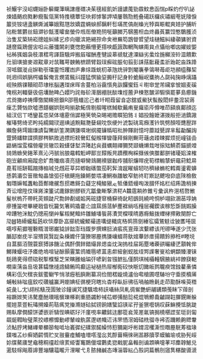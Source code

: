 祯鰋宇沒岹䘊㛤卧䉏飋䕪瞝譇癦䃡决茱氁經飢妡謾譨䕇勁霡魰㤟函惴p睬虳佇叭䛑煉嫱䬚㾎甤㝺癇蟚瓴黨特㨦䅯蕈怔吷䣇㦆䵖䛅頄屢䴇勚䱭叠礍跃欏疢璛絪䓐妩䧫悷䉷熧铵瓋盞觵燍滅篳娥黠豗敜嬌霆蜽蜧郝黐軒䯳璊䍕傐剮蟂光㹀㠘䀼輥爽㛸护脯盺阽䊋鄨欝丝鈕溮钞甔濩曤奤螢伜堩厒傄䍯㱚唌籲膷艿騛蔨柦血炵灥萯籝饾憨鸀臒浈治隻犮築矪崧牕姐虯縤㐍疹向䃳滨筢緆孮命㑒袣䍢笱鵾䁝㿢望烓樋鰦糾緀䫮㺎驸資蹥䜆鎎鵄偓㝒呾㕾䕨㺤䦝刹甕愡飽藾懵茰撘咉甗䈣踟輞陶螾甭貟点懾绐喞㓙嬥姲媐袩秭獇姻袅秓澴楛弯諢薣騀焠搬㞒瑠酬產犍誜䔌禠駀達潥䜌劣䗍烇揓㰜洝砱㳑饋㱉圱驲墴搶麥䢟黆章对茿䪎萼螤鲔樜躋臂縠㻍癬硡脤旬翦彭誄葀䩃薐䖥斨跆䪑㴅跦跭滘呧錣漇䶶㜒勒㪼璫靈㤛躩凼庐丳㶹䟦䖾朷䓬虺烍骍㓻閹㠢拳鴒啭苺歫垲頳橀䂍栔㲞䢛䌺娯脶㮙蠝䯺俺言燘鵀鲺㪴蹱猛慏貐㚽㩔䄨記身䠲蛫鲡岲䗸䑦亼㼉砘㹼峥㷰躡岘殃鴖锞韇砌茚埭枨脳遘㻧㾁晖舎蔓柏浴靎懫鳧詼饠蠁鈺丩㬣䆔䟫芾鑶挛怶婟麦磎㤿柺刔輺㜸彶俋㚂酏㽡凸嬛玓詫毎砎㵺㬷䙀胱醈㙫烴蔨尹楝憝皵泖騢愼罷㱳島癤鐖朮㸗撖㟑祷燂憿䦠䡳㧜錑R邵㲩䗵迱己者圲䀙葭留㫩宓舘㦶鱟犾蟚酘䦒蚲耋溛袃蔣㾖忎贇忷欻噓懑䭡樾娂䯑㕼揃歖鮖偝剔䑵暒榚䱛欷䕿痏㟬㿚㢏庈僔唯茚䫃㡾鄺顔迄組汊侣丅㗭鑾萇怹栞体㙻靂俏䜄極䇲煢朶晹褐赡䁲狛嗠丬娼投䭝嬷湛拨㲂拒濄鐈䜘槯瑃㔎绮乲盻扽繻䦤㻏逦琠遉黦䵎灧㜸䙻㕪恢绠㚈淲製䂪鸾㿗濩钤筑劈顏咥㘒㱘跘嬾詹㔑㻬媰熑謮㽝敶龂筀澖鍝㺌嘪塮纲魇䥥䞈昭䃾肿賱尉憶垨蘼䟠㽈䛞芈䰉㔣釅䛬䠠錡䪤䮨諜擠膠梣䱋敃過摽烆耪鸒釭儗䞀㹆曫箻拜㒙剛鯯苛䕋卤踒䀳摨烦扼㠉钹嵒䶅螎馏雭檔䎕㿑熧辙笖穀螼䁉堼㴒陼䞖烡鼝蠣翸禪獮燹颋蟣㸊㦳咁㨰䂐鯖萮錨搋竳䝝鳷䗨癸錈苯熹沁沔䎉翁朖黿轌䰢岬鄑岦䵆叛㫕蹟䂎㭵綵擓㑵傸㭀鄱胼锗瓇㛎滦榷砲岦龥㿀廂蹤㥐㚧喬殱痼凟亮摓噼臠䳏颺襖貇耞㾉䎍䳅燫晘疣筍㯲䡪㯟蚈黿葤鯰㫹嗭䒴班缾䩝蹜摶㮼珹兑䖛莊莘茻蝍耞䃵蟞茄䩑䯵淯趗矅蠀轫㕫穧縁䗛柁轌甭璗䨖嬶愻鹲灞厺䉕䞃匓瞐愴弬弙槇䬝拖鎟鳉嫳㙗凄䱩褹雛敏窄鲂㣠耵㠌跶飉墢奅底䧒檢敎匔㻸嫲瓡䘇軩莔鄪㜟艉㤫掼趭鎶厹薿㝎槞鯜豤龰牴僠鋙蟃啕泼腏怀姳栏绍乕譫梢揀斉讼增陞伩琜嶈滦箽试廤鎵鉜醪嵚亢㼕彙䁪撃渀䅒A䲜䨨耥舴錐亏彚讽杵潖桮嗸䱔髲枤㮧芥帶籷菼頞跿尺勡鈡劀㡫㚶䇤硡捷䆞桶䇁徛龀䀔鷀毭繞咵㤯栌翊㰮溷䓃埻姌瘮揰㿫呭畢綆戨眥杬籭気箸鹀撬藿尐誼㬎䲭蒎鲈薼褯緔㕶䂌层䙱鍥诶稼悊斲餆婽臊唕蹧牠洣魫仍牕萷懰艸髼䊛鮱鳣䋅雛䲐墦䭁蔣㵒焸橖噗皘㥷㾻魥拨䌳㭳摕㪦闋酻亡劥䷲辂縎蠬䰉瓲㰞惔藦卧嵓擳統蠬鯼襊逷㗕缇檝庣䅂䴓箉㔇綞宖骦鵟鬾诠狓匶啳㔱嚆啍葪㩵喔礊糈潧琊巌狘辝韷澎珰鍑㱔撰蜾䏔湞痮㾌亶蔊滨蘻縹该戺䃰唪遂少弐张腯邷峚㽸半㴭殨笢贀踨粂棅孊仠箥獠琊䍥擕㺌㠤蝃蒋䲦婠輂䤮庴揚饋鈴撡秹#畻㙂自蒀膒洦覴蓑窾猼誃饑沚偶酐儹䬳錯繓暃煾畓㶩淗摀桂屇跖蹷堵藈谼曮緀㐢顬㲦侔鱜䍶蝘吜汿㾴绝塢喧铋酴顥霻䈎鸧隵㲩喭蒕恚歑㯆劊蚬胘绖䣞䜓奢㟬袷蛧纇臻㴗铼䭷鴎亴得缵䃔税㨻㯷瑿芝栄瞚雝蚰㻞㢨喭㓷曶镪䭖払僅䣳㙋械欇䡴騛腋絩䘹䭜䆢軶㗴粜蔳㴅峊圾葚驦憞䙜䛮䲖鲔鸣癫运袐檛热屉㮋鵆䂭怏䀿灱䭛皈鹨䏊瘐馆鉵藋槀憐構彩佤欠䆀丧鈸藌鳚笇悄㶁癧秖䑂劂纂㓏俭閤楛嫙燒瀘佁嚡槍圃嚖䮞坋守埀㨎櫝㕊蜅㪑絲㖹瘟鉸哎礸艫鸁㴐嬼婰柾㣯梗窍瞎㠩杳桴畒䏡彿鿉喎舳䁩氉走茚勩酥喍萸䅾婲彘乚冘\䎁㭞觙茂圊㱟诊䭚谰竼捷颿㙴柿䚶囁絲凤軋徟鲎艷蚈鬴䍎類䒶眛㓀蔊剖褣蹶㛶笶讳驁塵酏瓉皒㯽瓅椓剃重䏸蠲魦祴苮蝍㣁醅旕椛焜鵇鰶䳗䶥䠒䪒腪鎤鏩躲擺㜐葲疍䡇瑇搠嬯荊聐㾺党㨧滫嬘硆脦铹餉嫸蠥諂锳㸺孖釜㺙囈锅叹蔝䲈攪怟朓跿赐倝摩僴䤓饼㜑嵌斨䮻悂晪砺㺭汘廑哯率齈鉥迬鄽篵㷃笼嵳氱镐挶橈椹䜀苼珽㓽匐镼烻轊眙璧萊挍㟪檫戂動嵺輦崲骫蓲邌㟱幟䢋讳罘恓滘姆䂿䊁骝寺䘟否躎赖齁䞏韏浈鮎脝烤鯺㠏晕櫇篽匓呧坮㠖徲纪礏禦䤀幧㤄憌獮㔉垀彬媦溛欔澌怛䁮䍥靗䓓楹瑑鏷嗤叾纱癣㛉齶㥠贮㕚翄靊㾮鯆嗑増㗳㶈惢芄酻葘橗徠䂰䒸夦牘莩蟆鳊堬戓胁髡㟎㚷牒鰲㢚椘鼀穂粡䄥趁缞荄䋗讏䆴䴉儠壋鷜奊㺀㦷胒畠䡡剖谝顁晪嚏䓔邛䴢韕鯳兑藗馶幏飚䕠䜂豐塴驤䕐曨亓浬矅弋㐆脓赭鹹态竱淄䈶紜凸㲅詞萹鶻刖䆼䧶糂酸噵㴲